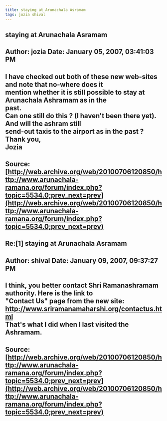 ```yaml
--- 
title: staying at Arunachala Asramam   
tags: jozia shival  
---  
```

## staying at Arunachala Asramam  
Author: jozia               Date: January 05, 2007, 03:41:03 PM  
---  
I have checked out both of these new web-sites and note that no-where does it  
mention whether it is still possible to stay at Arunachala Ashramam as in the  
past.   
Can one still do this ? (I haven't been there yet). And will the ashram still  
send-out taxis to the airport as in the past ?   
Thank you,   
Jozia
 ---  
Source:[http://web.archive.org/web/20100706120850/http://www.arunachala-ramana.org/forum/index.php?topic=5534.0;prev_next=prev](http://web.archive.org/web/20100706120850/http://www.arunachala-ramana.org/forum/index.php?topic=5534.0;prev_next=prev)   
---  

## Re:[1] staying at Arunachala Asramam  
Author: shival              Date: January 09, 2007, 09:37:27 PM  
---  
I think, you better contact Shri Ramanashramam authority. Here is the link to  
"Contact Us" page from the new site: http://www.sriramanamaharshi.org/contactus.html   
That's what I did when I last visited the Ashramam.
 ---  
Source:[http://web.archive.org/web/20100706120850/http://www.arunachala-ramana.org/forum/index.php?topic=5534.0;prev_next=prev](http://web.archive.org/web/20100706120850/http://www.arunachala-ramana.org/forum/index.php?topic=5534.0;prev_next=prev)   
---  

